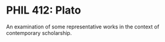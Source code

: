 # PHIL 412: Plato

An examination of some representative works in the context of contemporary scholarship.